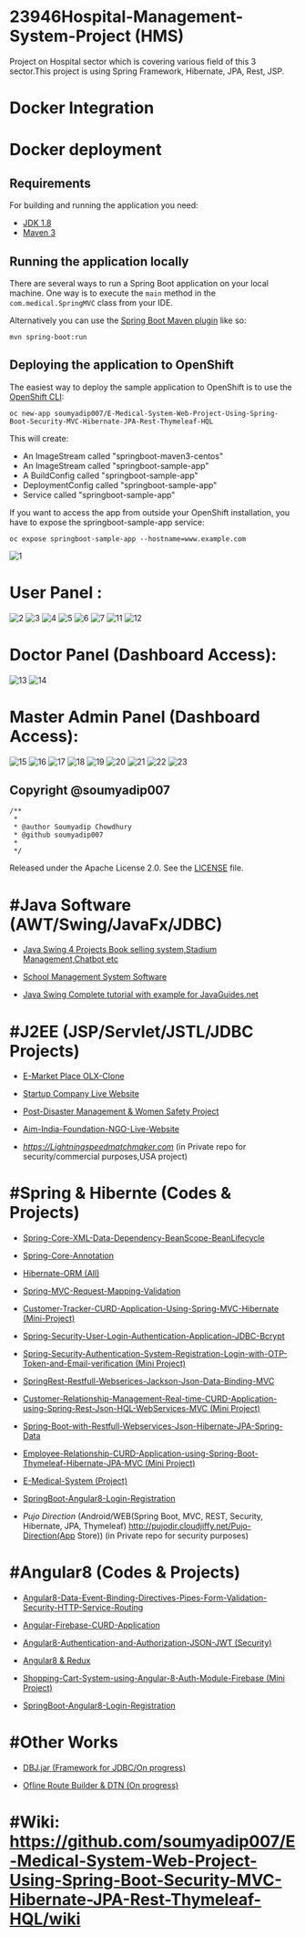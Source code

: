 # 23946Hospital-Management-System-Project (HMS)
Project on Hospital sector which is covering various field of this 3 sector.This project is using Spring Framework, Hibernate, JPA, Rest, JSP.

# Docker Integration

# Docker deployment 
## Requirements

For building and running the application you need:

- [JDK 1.8](http://www.oracle.com/technetwork/java/javase/downloads/jdk8-downloads-2133151.html)
- [Maven 3](https://maven.apache.org)

## Running the application locally

There are several ways to run a Spring Boot application on your local machine. One way is to execute the `main` method in the `com.medical.SpringMVC` class from your IDE.

Alternatively you can use the [Spring Boot Maven plugin](https://docs.spring.io/spring-boot/docs/current/reference/html/build-tool-plugins-maven-plugin.html) like so:

```shell
mvn spring-boot:run
```

## Deploying the application to OpenShift

The easiest way to deploy the sample application to OpenShift is to use the [OpenShift CLI](https://docs.openshift.org/latest/cli_reference/index.html):

```shell
oc new-app soumyadip007/E-Medical-System-Web-Project-Using-Spring-Boot-Security-MVC-Hibernate-JPA-Rest-Thymeleaf-HQL
```

This will create:

* An ImageStream called "springboot-maven3-centos"
* An ImageStream called "springboot-sample-app"
* A BuildConfig called "springboot-sample-app"
* DeploymentConfig called "springboot-sample-app"
* Service called "springboot-sample-app"

If you want to access the app from outside your OpenShift installation, you have to expose the springboot-sample-app service:

```shell
oc expose springboot-sample-app --hostname=www.example.com
```

![1](https://github.com/RAlain13/23946HospitalMnagementSystem/assets/114587679/1175db45-fa1d-4f55-a9d1-17b71a53d8e3)

# User Panel :

![2](https://github.com/RAlain13/23946HospitalMnagementSystem/assets/114587679/c5839376-bbbb-4363-9877-264bdaf3972b)
![3](https://github.com/RAlain13/23946HospitalMnagementSystem/assets/114587679/5303c90d-c49c-4c2e-8eb4-cde6b3608384)
![4](https://github.com/RAlain13/23946HospitalMnagementSystem/assets/114587679/50edd40f-0b54-4afe-b96f-e8b13cc511ae)
![5](https://github.com/RAlain13/23946HospitalMnagementSystem/assets/114587679/11604d78-a52d-4943-9a73-5f65a831ea32)
![6](https://github.com/RAlain13/23946HospitalMnagementSystem/assets/114587679/c67d041a-de90-4861-825e-78367dc64352)
![7](https://github.com/RAlain13/23946HospitalMnagementSystem/assets/114587679/46b7d819-8887-4d66-a0a5-eb9026f0d60a)
![11](https://github.com/RAlain13/23946HospitalMnagementSystem/assets/114587679/e7668ea4-e143-4d8a-bd51-1bc5b5385fc8)
![12](https://github.com/RAlain13/23946HospitalMnagementSystem/assets/114587679/cc0f3df8-a2ba-4e17-aa6e-1f149de87556)

# Doctor Panel (Dashboard Access):


![13](https://github.com/RAlain13/23946HospitalMnagementSystem/assets/114587679/54c07336-6e65-4c05-8247-e306e5af534f)
![14](https://github.com/RAlain13/23946HospitalMnagementSystem/assets/114587679/31b1533d-d65c-4934-8ce4-a5cbd7bbd223)

# Master Admin Panel (Dashboard Access):

![15](https://github.com/RAlain13/23946HospitalMnagementSystem/assets/114587679/45ffa73b-eca7-4562-bb92-af74f8fa7dec)
![16](https://github.com/RAlain13/23946HospitalMnagementSystem/assets/114587679/ff3b6bf2-87b9-4a07-a80e-2d5e65a381aa)
![17](https://github.com/RAlain13/23946HospitalMnagementSystem/assets/114587679/3add7f58-d478-4e5b-8c73-409730bc049c)
![18](https://github.com/RAlain13/23946HospitalMnagementSystem/assets/114587679/2e91b15a-616c-4ddf-a65b-9022a3cabcbc)
![19](https://github.com/RAlain13/23946HospitalMnagementSystem/assets/114587679/ff933abb-ab0a-4a33-874e-7b3ce1f81f2a)
![20](https://github.com/RAlain13/23946HospitalMnagementSystem/assets/114587679/158ff638-ee66-4a66-a5a2-7c95af5accb8)
![21](https://github.com/RAlain13/23946HospitalMnagementSystem/assets/114587679/d0974353-2af3-427c-9447-56724c9744b2)
![22](https://github.com/RAlain13/23946HospitalMnagementSystem/assets/114587679/7f714188-7d6d-4326-89ba-beb52d486a2a)
![23](https://github.com/RAlain13/23946HospitalMnagementSystem/assets/114587679/015423bc-6e58-4804-a34e-24f54079b816)


## Copyright @soumyadip007
```shell
/**
 * 
 * @author Soumyadip Chowdhury
 * @github soumyadip007
 *
 */

```
Released under the Apache License 2.0. See the [LICENSE](https://github.com/codecentric/springboot-sample-app/blob/master/LICENSE) file.
# #Java Software (AWT/Swing/JavaFx/JDBC)

- [Java Swing 4 Projects Book selling system,Stadium Management,Chatbot etc](https://github.com/soumyadip007/Java-JavaFx-Swing-Projects-Desktop-Application-GUI-Software)

- [School Management System Software](https://github.com/soumyadip007/School-Management-System-GUI-Software-Using-Java-Swing-AWT-JDBC-JTatoo-MySql)

- [Java Swing Complete tutorial with example for JavaGuides.net](https://github.com/soumyadip007/Java-Swing-tutorials-and-examples-for-JavaGuides.net)


# #J2EE (JSP/Servlet/JSTL/JDBC Projects)

- [E-Market Place OLX-Clone](https://github.com/soumyadip007/E-Marketplace-for-buying-and-reselling-products-Web-Project-Using-JSP-Servlet-Jstl-Security-Jdbc)

- [Startup Company Live Website](https://soumyadip007.github.io/Coding_Liquids-StartUp-Company-Live-Website-Using-JSP-Servlet-JSTL-Security-JDBC-MD5-MySql-Bootstrap/)

- [Post-Disaster Management & Women Safety Project](https://github.com/soumyadip007/Post-Disaster-Management-and-Women-safety-Hackathon-JSP-Servlet-MySql-Bootstrap-GoogleMapApi-OSM)

- [Aim-India-Foundation-NGO-Live-Website](Aim-India-Foundation-WebDev-Internship-Using-Jsp-Servlet-Jstl-Jdbc-MySql-Bootstrap)

- *https://Lightningspeedmatchmaker.com* (in Private repo for security/commercial purposes,USA project)


# #Spring & Hibernte (Codes & Projects)

- [Spring-Core-XML-Data-Dependency-BeanScope-BeanLifecycle](https://github.com/soumyadip007/Spring-Core-XML-Data-Dependency-BeanScope-BeanLifecycle)

- [Spring-Core-Annotation](https://github.com/soumyadip007/Spring-Core-Annotation-BeanScope-BeanLifecycle)

- [Hibernate-ORM (All)](https://github.com/soumyadip007/Hibernate-ORM-Entity-Relations)

- [Spring-MVC-Request-Mapping-Validation](https://github.com/soumyadip007/Spring-MVC-Request-Mapping-Validation)

- [Customer-Tracker-CURD-Application-Using-Spring-MVC-Hibernate (Mini-Project)](https://github.com/soumyadip007/Customer-Tracker-CURD-Application-Using-Spring-MVC-Hibernate)

- [Spring-Security-User-Login-Authentication-Application-JDBC-Bcrypt](https://github.com/soumyadip007/Spring-Security-User-Login-Authentication-Application-JDBC-Bcrypt)

- [Spring-Security-Authentication-System-Registration-Login-with-OTP-Token-and-Email-verification (Mini Project)](https://github.com/soumyadip007/Spring-Security-Authentication-System-Reg-Login-with-OTP-Token-and-Email-verification)

- [SpringRest-Restfull-Webserices-Jackson-Json-Data-Binding-MVC](https://github.com/soumyadip007/Spring-Rest-Jackson-Json-Data-Binding)

- [Customer-Relationship-Management-Real-time-CURD-Application-using-Spring-Rest-Json-HQL-WebServices-MVC (Mini Project)](https://github.com/soumyadip007/Customer-Relationship-Management-Real-time-CURD-Application-using-Spring-Rest-Json-HQL-WebServices)

- [Spring-Boot-with-Restfull-Webservices-Json-Hibernate-JPA-Spring-Data](https://github.com/soumyadip007/Spring-Boot-with-Rest-Json-Hibernate-JPA-SpringDataJPA)

- [Employee-Relationship-CURD-Application-using-Spring-Boot-Thymeleaf-Hibernate-JPA-MVC (Mini Project)](https://github.com/soumyadip007/Employee-Relationship-CURD-Application-using-Spring-Boot-Thymeleaf-Hibernate-JPA-MVC)

- [E-Medical-System (Project)](https://github.com/soumyadip007/E-Medical-System-Web-Project-Using-Spring-Boot-Security-MVC-Hibernate-JPA-Rest-Thymeleaf-HQL)

- [SpringBoot-Angular8-Login-Registration](https://github.com/soumyadip007/SpringBoot-Angular8-Login-Registration-for-JavaGuides.net)

- *Pujo Direction* (Android/WEB(Spring Boot, MVC, REST, Security, Hibernate, JPA, Thymeleaf) http://pujodir.cloudjiffy.net/Pujo-Direction(App Store)) (in Private repo for security purposes)

# #Angular8 (Codes & Projects)

- [Angular8-Data-Event-Binding-Directives-Pipes-Form-Validation-Security-HTTP-Service-Routing](https://github.com/soumyadip007/Angular-8-Data-Event-Binding-Directives-Pipes-Form-Validation-Security-HTTP-Service-Routing)

- [Angular-Firebase-CURD-Application](https://github.com/soumyadip007/Angular-Firebase-CURD)

- [Angular8-Authentication-and-Authorization-JSON-JWT (Security)](https://github.com/soumyadip007/Angular-8-Authentication-and-Authorization-JSON-JWT)

- [Angular8 & Redux](https://github.com/soumyadip007/Angular-8-Redux)

- [Shopping-Cart-System-using-Angular-8-Auth-Module-Firebase (Mini Project)](https://github.com/soumyadip007/Shopping-Cart-System-using-Angular-8-Auth-Module-Firebase)

- [SpringBoot-Angular8-Login-Registration](https://github.com/soumyadip007/SpringBoot-Angular8-Login-Registration-for-JavaGuides.net)

# #Other Works

- [DBJ.jar (Framework for JDBC/On progress)](https://github.com/soumyadip007/DBJ.jar)

- [Ofline Route Builder & DTN (On progress)](https://github.com/soumyadip007/Offline-Route-Builder-DTN-Messenger-Android-GPS-OSM)

# #Wiki: https://github.com/soumyadip007/E-Medical-System-Web-Project-Using-Spring-Boot-Security-MVC-Hibernate-JPA-Rest-Thymeleaf-HQL/wiki
